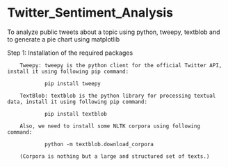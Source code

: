 # Twitter_Sentiment_Analysis
To analyze public tweets about a topic using python, tweepy, textblob and to generate a pie chart using matplotlib

Step 1: Installation of the required packages

        Tweepy: tweepy is the python client for the official Twitter API, install it using following pip command:
     
                pip install tweepy

        TextBlob: textblob is the python library for processing textual data, install it using following pip command:

                pip install textblob

        Also, we need to install some NLTK corpora using following command:

                python -m textblob.download_corpora

        (Corpora is nothing but a large and structured set of texts.)
